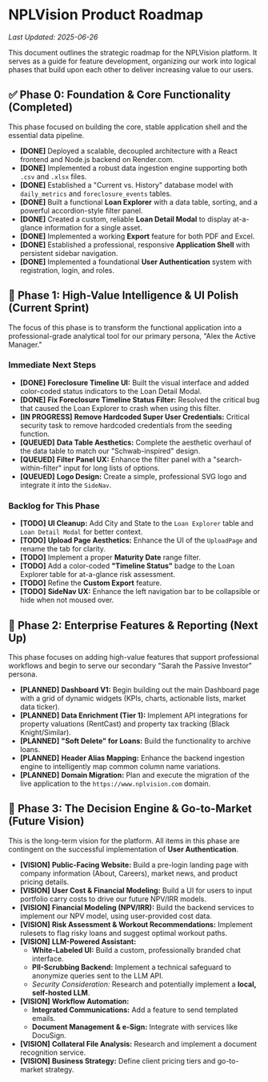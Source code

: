 # NPLVision Product Roadmap

*Last Updated: 2025-06-26*

This document outlines the strategic roadmap for the NPLVision platform. It serves as a guide for feature development, organizing our work into logical phases that build upon each other to deliver increasing value to our users.

## ✅ Phase 0: Foundation & Core Functionality (Completed)

This phase focused on building the core, stable application shell and the essential data pipeline.

* **[DONE]** Deployed a scalable, decoupled architecture with a React frontend and Node.js backend on Render.com.
* **[DONE]** Implemented a robust data ingestion engine supporting both `.csv` and `.xlsx` files.
* **[DONE]** Established a "Current vs. History" database model with `daily_metrics` and `foreclosure_events` tables.
* **[DONE]** Built a functional **Loan Explorer** with a data table, sorting, and a powerful accordion-style filter panel.
* **[DONE]** Created a custom, reliable **Loan Detail Modal** to display at-a-glance information for a single asset.
* **[DONE]** Implemented a working **Export** feature for both PDF and Excel.
* **[DONE]** Established a professional, responsive **Application Shell** with persistent sidebar navigation.
* **[DONE]** Implemented a foundational **User Authentication** system with registration, login, and roles.

## 🔨 Phase 1: High-Value Intelligence & UI Polish (Current Sprint)

The focus of this phase is to transform the functional application into a professional-grade analytical tool for our primary persona, "Alex the Active Manager."

### Immediate Next Steps
* **[DONE]** **Foreclosure Timeline UI:** Built the visual interface and added color-coded status indicators to the Loan Detail Modal.
* **[DONE]** **Fix Foreclosure Timeline Status Filter:** Resolved the critical bug that caused the Loan Explorer to crash when using this filter.
* **[IN PROGRESS]** **Remove Hardcoded Super User Credentials:** Critical security task to remove hardcoded credentials from the seeding function.
* **[QUEUED]** **Data Table Aesthetics:** Complete the aesthetic overhaul of the data table to match our "Schwab-inspired" design.
* **[QUEUED]** **Filter Panel UX:** Enhance the filter panel with a "search-within-filter" input for long lists of options.
* **[QUEUED]** **Logo Design:** Create a simple, professional SVG logo and integrate it into the `SideNav`.

### Backlog for This Phase
* **[TODO]** **UI Cleanup:** Add City and State to the `Loan Explorer` table and `Loan Detail Modal` for better context.
* **[TODO]** **Upload Page Aesthetics:** Enhance the UI of the `UploadPage` and rename the tab for clarity.
* **[TODO]** Implement a proper **Maturity Date** range filter.
* **[TODO]** Add a color-coded **"Timeline Status"** badge to the Loan Explorer table for at-a-glance risk assessment.
* **[TODO]** Refine the **Custom Export** feature.
* **[TODO]** **SideNav UX:** Enhance the left navigation bar to be collapsible or hide when not moused over.

## 🚀 Phase 2: Enterprise Features & Reporting (Next Up)

This phase focuses on adding high-value features that support professional workflows and begin to serve our secondary "Sarah the Passive Investor" persona.

* **[PLANNED]** **Dashboard V1:** Begin building out the main Dashboard page with a grid of dynamic widgets (KPIs, charts, actionable lists, market data ticker).
* **[PLANNED]** **Data Enrichment (Tier 1):** Implement API integrations for property valuations (RentCast) and property tax tracking (Black Knight/Similar).
* **[PLANNED]** **"Soft Delete" for Loans:** Build the functionality to archive loans.
* **[PLANNED]** **Header Alias Mapping:** Enhance the backend ingestion engine to intelligently map common column name variations.
* **[PLANNED]** **Domain Migration:** Plan and execute the migration of the live application to the `https://www.nplvision.com` domain.

## 🧠 Phase 3: The Decision Engine & Go-to-Market (Future Vision)

This is the long-term vision for the platform. All items in this phase are contingent on the successful implementation of **User Authentication**.

* **[VISION]** **Public-Facing Website:** Build a pre-login landing page with company information (About, Careers), market news, and product pricing details.
* **[VISION]** **User Cost & Financial Modeling:** Build a UI for users to input portfolio carry costs to drive our future NPV/IRR models.
* **[VISION]** **Financial Modeling (NPV/IRR):** Build the backend services to implement our NPV model, using user-provided cost data.
* **[VISION]** **Risk Assessment & Workout Recommendations:** Implement rulesets to flag risky loans and suggest optimal workout paths.
* **[VISION]** **LLM-Powered Assistant:**
  * **White-Labeled UI:** Build a custom, professionally branded chat interface.
  * **PII-Scrubbing Backend:** Implement a technical safeguard to anonymize queries sent to the LLM API.
  * *Security Consideration:* Research and potentially implement a **local, self-hosted LLM**.
* **[VISION]** **Workflow Automation:**
  * **Integrated Communications:** Add a feature to send templated emails.
  * **Document Management & e-Sign:** Integrate with services like DocuSign.
* **[VISION]** **Collateral File Analysis:** Research and implement a document recognition service.
* **[VISION]** **Business Strategy:** Define client pricing tiers and go-to-market strategy.
